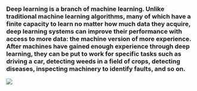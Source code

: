 ### Deep learning is a branch of machine learning. Unlike traditional machine learning algorithms, many of which have a finite capacity to learn no matter how much data they acquire, deep learning systems can improve their performance with access to more data: the machine version of more experience. After machines have gained enough experience through deep learning, they can be put to work for specific tasks such as driving a car, detecting weeds in a field of crops, detecting diseases, inspecting machinery to identify faults, and so on.
![](https://editor.analyticsvidhya.com/uploads/54601dl%20type.PNG)
